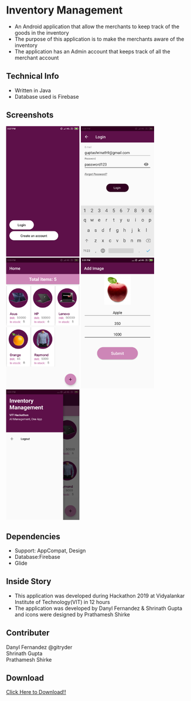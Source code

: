 <h1>Inventory Management</h1>
<ul>
<li>An Android application that allow the merchants to keep track of the goods in the inventory</li>
<li>The purpose of this application is to make the merchants aware of the inventory</li>
<li>The application has an Admin account that keeps track of all the merchant account</li>
</ul>
<h2>Technical Info</h2>
<ul>
<li>Written in Java </li>
<li>Database used is Firebase</li>
</ul>
<h2>Screenshots</h2>
<img src="https://github.com/ShrinathGupta09/Inventory-Management/blob/master/Images/Start.png" width="200"  "alt="Start Screen">
<img src="https://github.com/ShrinathGupta09/Inventory-Management/blob/master/Images/Login.png"   width="200" alt="Login Screen">
<img src="https://github.com/ShrinathGupta09/Inventory-Management/blob/master/Images/View.png"  width="200" alt="Items Screen">
<img src="https://github.com/ShrinathGupta09/Inventory-Management/blob/master/Images/Add.png"   width="200" alt="Add Items Screen">
<img src="https://github.com/ShrinathGupta09/Inventory-Management/blob/master/Images/Drawer.png"  width="200" alt="Drawer Screen">
<h2>Dependencies</h2>
<ul>
  <li>Support: AppCompat, Design</li>
  <li>Database:Firebase</li>
  <li>Glide</li>
</ul>
<h2>Inside Story</h2>
<ul>
<li>This application was developed during Hackathon 2019 at Vidyalankar Institute of Technology(VIT) in 12 hours</li>
<li>The application was developed by Danyl Fernandez & Shrinath Gupta and icons were designed by Prathamesh Shirke</li>
</ul>
<h2>Contributer</h2>
Danyl Fernandez @gitryder<br>
Shrinath Gupta<br>
Prathamesh Shirke<br>
<h2>Download</h2>
 <a href="">Click Here to Download!!</a>                                                                                                                               
